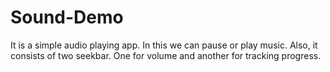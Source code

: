 # Sound-Demo
It is a simple audio playing app. In this we can pause or play music.
Also, it consists of two seekbar. One for volume and another for tracking progress.
